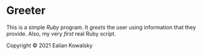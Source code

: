 # Greeter

This is a simple *Ruby* program. It _greets_ the user using information that they provide. Also, my very _first_ real Ruby script.

Copyright &copy; 2021 Ealian Kowalsky
